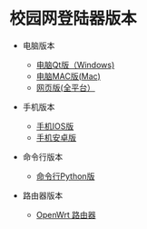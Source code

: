 # 校园网登陆器版本


- 电脑版本
  - <a href="https://dl.ffis.me/srun3k/srun3k-pc.7z">电脑Qt版（Windows)</a>
  - <a href="https://github.com/ehaut/EhautX">电脑MAC版(Mac)</a> 
  - <a href="https://raw.githubusercontent.com/ehaut/ehaut/master/download/lastest.zip">网页版(全平台）</a>

- 手机版本
  - <a href="https://itunes.apple.com/cn/app/%E6%B2%B3%E5%8D%97%E5%B7%A5%E4%B8%9A%E5%A4%A7%E5%AD%A6%E6%A0%A1%E5%9B%AD%E7%BD%91%E7%99%BB%E5%BD%95%E5%99%A8/id1435094667?mt=8">手机IOS版</a>
  - <a href="https://dl.ffis.me/srun3k/new.apk">手机安卓版</a>

- 命令行版本
  - <a href="https://github.com/ehaut/srun3k-client-cli">命令行Python版</a> 


- 路由器版本
  - <a href="https://github.com/ehaut/autologin-srun3k">OpenWrt 路由器</a> 
